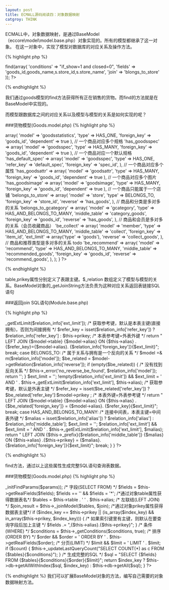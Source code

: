 ```yaml
---
layout: post
title: ECMALL源码阅读四：对象数据映射
catgroy: THINK
---
```


ECMALL中，对象数据映射，是通过BaseModel（eccore\model\model.base.php）对象实现的。所有的模型都继承了这一对象。
在这一对象中，实现了模型对数据库的对应关系及操作方法。

{% highlight php %}
<?php
//货物表的操作:  
$model_goods = & m('goods');  
$goods_info = $model_goods->find(array(  
                'conditions' => "if_show=1 and closed=0",  
                'fields'         => 'goods_id,goods_name,s.store_id,s.store_name',  
                'join'              => 'blongs_to_store'  
)); 
?>
{% endhighlight %}


我们通过goods模型的find方法获得所有正在销售的货物。而find的方法就是在BaseModel中实现的。

而模型跟数据库之间的对应关系以及模型与模型的关系是如何实现的呢？

###货物模型(Goods.model.php)
{% highlight php %}
<?php
class GoodsModel extends BaseModel
{
    var $table  = 'goods';
    var $prikey = 'goods_id';
    var $alias  = 'g';//缩写
    var $_name  = 'goods';
    var $temp; // 临时变量
    var $_relation = array(
        // 一个商品对应一条商品统计记录
        'has_goodsstatistics' => array(
            'model'         => 'goodsstatistics',
            'type'          => HAS_ONE,
            'foreign_key'   => 'goods_id',
            'dependent'     => true
        ),
        // 一个商品对应多个规格
        'has_goodsspec' => array(
            'model'         => 'goodsspec',
            'type'          => HAS_MANY,
            'foreign_key'   => 'goods_id',
            'dependent'     => true
        ),
        // 一个商品对应一个默认规格
        'has_default_spec' => array(
            'model'         => 'goodsspec',
            'type'          => HAS_ONE,
            'refer_key'     => 'default_spec',
            'foreign_key'   => 'spec_id',
        ),
        // 一个商品对应多个属性
        'has_goodsattr' => array(
            'model'         => 'goodsattr',
            'type'          => HAS_MANY,
            'foreign_key'   => 'goods_id',
            'dependent'     => true
        ),
        // 一个商品对应多个图片
        'has_goodsimage' => array(
            'model'         => 'goodsimage',
            'type'          => HAS_MANY,
            'foreign_key'   => 'goods_id',
            'dependent'     => true
        ),
        // 一个商品只能属于一个店铺
        'belongs_to_store' => array(
            'model'         => 'store',
            'type'          => BELONGS_TO,
            'foreign_key'   => 'store_id',
            'reverse'       => 'has_goods',
        ),
        // 商品和分类是多对多的关系
        'belongs_to_gcategory' => array(
            'model'         => 'gcategory',
            'type'          => HAS_AND_BELONGS_TO_MANY,
            'middle_table'  => 'category_goods',
            'foreign_key'   => 'goods_id',
            'reverse'       => 'has_goods',
        ),
        // 商品和会员是多对多的关系（会员收藏商品）
        'be_collect' => array(
            'model'         => 'member',
            'type'          => HAS_AND_BELONGS_TO_MANY,
            'middle_table'  => 'collect',
            'foreign_key'   => 'item_id',
            'ext_limit'     => array('type' => 'goods'),
            'reverse'       => 'collect_goods',
        ),
        // 商品和推荐类型是多对多的关系 todo
        'be_recommend' => array(
            'model'         => 'recommend',
            'type'          => HAS_AND_BELONGS_TO_MANY,
            'middle_table'  => 'recommended_goods',
            'foreign_key'   => 'goods_id',
            'reverse'       => 'recommend_goods',
        ),
    );

}
?>
{% endhighlight %}

table,prikey属性分别定义了表跟主键。$_relation 数组定义了模型与模型的关系。BaseModel对象的_getJoinString方法负责为这种对应关系返回表链接SQL语句      

###返回join SQL语句(Module.base.php)

{% highlight php %}
<?php
 function _getJoinString($relation_info)
    {
        switch ($relation_info['type'])
        {
            case HAS_ONE:
				 /* 一对一对应 */
                $model =& m($relation_info['model']);

                /* 联合限制 */
                $ext_limit = '';
                $relation_info['ext_limit'] && $ext_limit = ' AND ' 
				. $this->_getExtLimit($relation_info['ext_limit']);

                /* 获取参考键，默认是本表主键(直接拥有)，否则为间接拥有 */
                $refer_key = isset($relation_info['refer_key']) ?
				$relation_info['refer_key'] : $this->prikey;

                /* 本表参考键=外表外键 */
                return " LEFT JOIN {$model->table} {$model->alias} ON {$this->alias}
				.{$refer_key}={$model->alias}.
				{$relation_info['foreign_key']}{$ext_limit}";
            break;
            case BELONGS_TO:
                /* 属于关系与拥有是一个反向的关系 */
                $model =& m($relation_info['model']);
                $be_related = $model->getRelation($relation_info['reverse']);
                if (empty($be_related))
                {
                    /* 没有找到反向关系 */
                    $this->_error('no_reverse_be_found', $relation_info['model']);

                    return '';
                }
                $ext_limit = '';
                !empty($relation_info['ext_limit']) && $ext_limit = ' AND ' 
				. $this->_getExtLimit($relation_info['ext_limit'], 
				$this->alias);
                /* 获取参考键，默认是外表主键 */
                $refer_key = isset($be_related['refer_key']) ? 
				$be_related['refer_key']:$model->prikey ;

                /* 本表外键=外表参考键 */
                return " LEFT JOIN {$model->table} {$model->alias} ON {$this->alias}
				.{$be_related['foreign_key']} = {$model->alias}.
				{$refer_key}{$ext_limit}";
            break;
            case HAS_AND_BELONGS_TO_MANY:
                /* 连接中间表，本表主键=中间表外键 */
                $malias = isset($relation_info['alias']) ? $relation_info['alias'] 
				: $relation_info['middle_table'];
                $ext_limit = '';
                $relation_info['ext_limit'] && $ext_limit = ' AND ' 
				. $this->_getExtLimit($relation_info['ext_limit'],
				$malias);
                return " LEFT JOIN {$this->_prefix}{$relation_info['middle_table']} 
				{$malias} ON {$this->alias}
				.{$this->prikey} = {$malias}.
				{$relation_info['foreign_key']}{$ext_limit}";
            break;
        }
    }
?>
{% endhighlight %}


find方法，通过以上这些属性生成完整SQL语句查询表数据。

###货物模型(Goods.model.php)
{% highlight php %}
<?php
function find($params = array())
{
	extract($this->_initFindParams($params));

	/* 字段(SELECT FROM) */
	$fields = $this->getRealFields($fields);
	$fields == '' && $fields = '*';

	/*通过对象table属性获得数据表名*/
	$tables = $this->table . ' ' . $this->alias;

	/* 左联结(LEFT JOIN) */
	$join_result = $this->_joinModel($tables, $join);

	/*通过对象prikey属性获得数据表主键*/
	if ($index_key == $this->prikey || (is_array($index_key) 
	&& in_array($this->prikey, $index_key)))
	{
		/* 如果索引键里有主键，则默认在要查询字段后加上主键 */
		$fields .= ",{$this->alias}.{$this->prikey}";
	}

	/* 条件(WHERE) */
	$conditions = $this->_getConditions($conditions, true);

	/* 排序(ORDER BY) */
	$order && $order = ' ORDER BY ' . $this->getRealFields($order);

	/* 分页(LIMIT) */
	$limit && $limit = ' LIMIT ' . $limit;
	if ($count)
	{
		$this->_updateLastQueryCount("SELECT COUNT(*) as c 
		FROM {$tables}{$conditions}");
	}

	/* 生成完整的SQL */
	$sql = "SELECT {$fields} FROM {$tables}{$conditions}{$order}{$limit}";

	return $index_key ? $this->db->getAllWithIndex($sql, $index_key) :
						$this->db->getAll($sql);
}
?>
{% endhighlight %}
我们可以扩展BaseModel对象的方法，编写自己需要的对象数据映射方法。